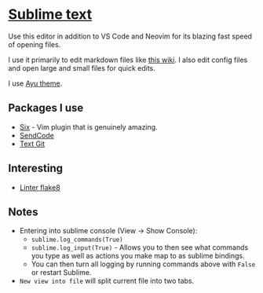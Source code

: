 # [Sublime text](https://www.sublimetext.com)
Use this editor in addition to VS Code and Neovim for its blazing fast speed of opening files.

I use it primarily to edit markdown files like [this wiki](../other/wiki-workflow.md). I also edit config files and open large and small files for quick edits.

I use [Ayu theme](https://github.com/dempfi/ayu).

## Packages I use
- [Six](https://github.com/guillermooo/Six) - Vim plugin that is genuinely amazing.
- [SendCode](https://Sgithub.com/randy3k/SendCode)
- [Text Git](https://github.com/kemayo/sublime-text-git)

## Interesting
- [Linter flake8](https://github.com/SublimeLinter/SublimeLinter-flake8)

## Notes
- Entering into sublime console (View -> Show Console):
	- `sublime.log_commands(True)`
	- `sublime.log_input(True)` - Allows you to then see what commands you type as well as actions you make map to as sublime bindings.
	- You can then turn all logging by running commands above with `False` or restart Sublime.
- `New view into file` will split current file into two tabs.